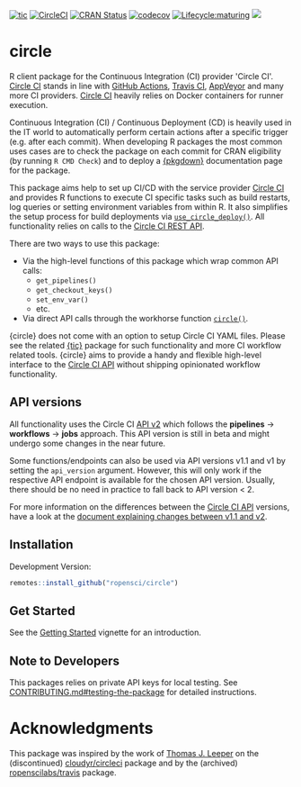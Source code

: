<!-- badges: start -->

[![tic](https://github.com/ropensci/circle/workflows/tic/badge.svg?branch=main)](https://github.com/ropensci/circle/actions)
[![CircleCI](https://img.shields.io/circleci/build/gh/ropensci/circle/main?label=Linux&logo=circle&logoColor=green&style=flat-square)](https://app.circleci.com/pipelines/github/ropensci/circle)
[![CRAN Status](https://www.r-pkg.org/badges/version-ago/circle)](https://cran.r-project.org/package=circle)
[![codecov](https://app.codecov.io/gh/ropensci/circle/branch/main/graph/badge.svg)](https://app.codecov.io/gh/ropensci/circle)
[![Lifecycle:maturing](https://img.shields.io/badge/lifecycle-maturing-blue.svg)](https://lifecycle.r-lib.org/articles/stages.html)
[![](https://badges.ropensci.org/356_status.svg)](https://github.com/ropensci/software-review/issues/356)

<!-- badges: end -->

# circle

R client package for the Continuous Integration (CI) provider 'Circle CI'.
[Circle CI](https://circleci.com/) stands in line with [GitHub Actions](https://github.com/features/actions), [Travis CI](https://www.travis-ci.com/), [AppVeyor](https://ci.appveyor.com/login) and many more CI providers.
[Circle CI](https://circleci.com/) heavily relies on Docker containers for runner execution.

Continuous Integration (CI) / Continuous Deployment (CD) is heavily used in the IT world to automatically perform certain actions after a specific trigger (e.g. after each commit).
When developing R packages the most common uses cases are to check the package on each commit for CRAN eligibility (by running `R CMD Check`) and to deploy a [{pkgdown}](https://github.com/r-lib/pkgdown) documentation page for the package.

This package aims help to set up CI/CD with the service provider [Circle CI](https://circleci.com/) and provides R functions to execute CI specific tasks such as build restarts, log queries or setting environment variables from within R.
It also simplifies the setup process for build deployments via [`use_circle_deploy()`](https://docs.ropensci.org/circle/reference/use_circle_deploy.html).
All functionality relies on calls to the [Circle CI REST API](https://circleci.com/docs/api/v2/#circleci-api).

There are two ways to use this package:

- Via the high-level functions of this package which wrap common API calls:
  - `get_pipelines()`
  - `get_checkout_keys()`
  - `set_env_var()`
  - etc.
- Via direct API calls through the workhorse function [`circle()`](https://docs.ropensci.org/circle/reference/circle.html).

{circle} does not come with an option to setup Circle CI YAML files.
Please see the related [{tic}](https://github.com/ropensci/tic) package for such functionality and more CI workflow related tools.
{circle} aims to provide a handy and flexible high-level interface to the [Circle CI API](https://circleci.com/docs/api/v2/) without shipping opinionated workflow functionality.

## API versions

All functionality uses the Circle CI [API v2](https://github.com/CircleCI-Public/api-preview-docs) which follows the **pipelines** -> **workflows** -> **jobs** approach.
This API version is still in beta and might undergo some changes in the near future.

Some functions/endpoints can also be used via API versions v1.1 and v1 by setting the `api_version` argument.
However, this will only work if the respective API endpoint is available for the chosen API version.
Usually, there should be no need in practice to fall back to API version < 2.

For more information on the differences between the [Circle CI API](https://circleci.com/docs/api/v2/) versions, have a look at the [document explaining changes between v1.1 and v2](https://github.com/CircleCI-Public/api-preview-docs/blob/master/docs/api-changes.md).

## Installation

Development Version:

```r
remotes::install_github("ropensci/circle")
```

## Get Started

See the [Getting Started](https://ropensci.github.io/circle/articles/circle.html) vignette for an introduction.

## Note to Developers

This packages relies on private API keys for local testing.
See [CONTRIBUTING.md#testing-the-package](https://github.com/ropensci/circle/blob/main/.github/CONTRIBUTING.md#testing-the-package) for detailed instructions.

# Acknowledgments

This package was inspired by the work of [Thomas J. Leeper](https://github.com/leeper) on the (discontinued) [cloudyr/circleci](https://github.com/cloudyr/circleci) package and by the (archived) [ropenscilabs/travis](https://github.com/ropensci-archive/travis) package.
